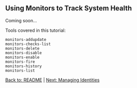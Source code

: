 ## Using Monitors to Track System Health

Coming soon...

Tools covered in this tutorial:

```
monitors-addupdate
monitors-checks-list
monitors-delete
monitors-disable
monitors-enable
monitors-fire
monitors-history
monitors-list
```
  
[Back to: README](../README.md) | [Next: Managing Identities](docs/managing_identities.md)
